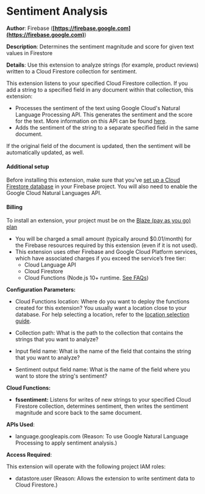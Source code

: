# Sentiment Analysis

**Author**: Firebase (**[https://firebase.google.com](https://firebase.google.com)**)

**Description**: Determines the sentiment magnitude and score for given text values in Firestore



**Details**: Use this extension to analyze strings (for example, product reviews) written to a Cloud Firestore collection for sentiment.

This extension listens to your specified Cloud Firestore collection. If you add a string to a specified field in any document within that collection, this extension:

- Processes the sentiment of the text using Google Cloud's Natural Language Processing API. This generates the sentiment and the score for the text. More information on this API can be found [here](https://cloud.google.com/natural-language/docs/basics#:~:text=Sentiment%20analysis%20response%20fields,-A%20sample%20analyzeSentiment&text=score%20of%20the%20sentiment%20ranges,%2C%20between%200.0%20and%20%2Binf%20.).
- Adds the sentiment of the string to a separate specified field in the same document.


If the original field of the document is updated, then the sentiment will be automatically updated, as well.

#### Additional setup

Before installing this extension, make sure that you've [set up a Cloud Firestore database](https://firebase.google.com/docs/firestore/quickstart) in your Firebase project. You will also need to enable the Google Cloud Natural Languages API.

#### Billing
To install an extension, your project must be on the [Blaze (pay as you go) plan](https://firebase.google.com/pricing)

- You will be charged a small amount (typically around $0.01/month) for the Firebase resources required by this extension (even if it is not used).
- This extension uses other Firebase and Google Cloud Platform services, which have associated charges if you exceed the service’s free tier:
  - Cloud Language API
  - Cloud Firestore
  - Cloud Functions (Node.js 10+ runtime. [See FAQs](https://firebase.google.com/support/faq#expandable-24))

**Configuration Parameters:**

* Cloud Functions location: Where do you want to deploy the functions created for this extension? You usually want a location close to your database. For help selecting a location, refer to the [location selection guide](https://firebase.google.com/docs/functions/locations).

* Collection path: What is the path to the collection that contains the strings that you want to analyze?


* Input field name: What is the name of the field that contains the string that you want to analyze?


* Sentiment output field name: What is the name of the field where you want to store the string's sentiment?




**Cloud Functions:**

* **fssentiment:** Listens for writes of new strings to your specified Cloud Firestore collection, determines sentiment, then writes the sentiment magnitude and score back to the same document.



**APIs Used**:

* language.googleapis.com (Reason: To use Google Natural Language Processing to apply sentiment analysis.)



**Access Required**:



This extension will operate with the following project IAM roles:

* datastore.user (Reason: Allows the extension to write sentiment data to Cloud Firestore.)
